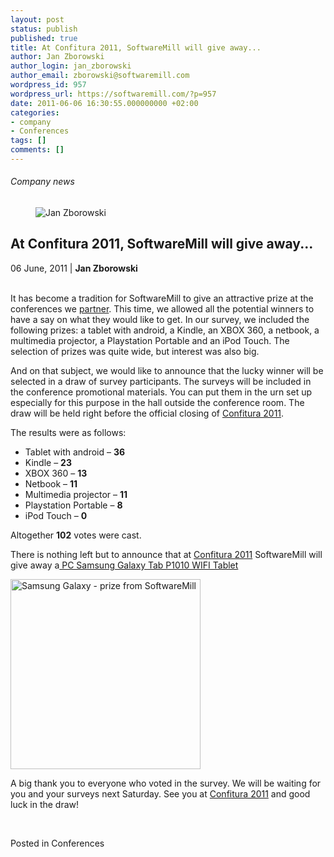 ```yaml
---
layout: post
status: publish
published: true
title: At Confitura 2011, SoftwareMill will give away...
author: Jan Zborowski
author_login: jan_zborowski
author_email: zborowski@softwaremill.com
wordpress_id: 957
wordpress_url: https://softwaremill.com/?p=957
date: 2011-06-06 16:30:55.000000000 +02:00
categories:
- company
- Conferences
tags: []
comments: []
---
```


<h6>Company news</h6>
<div class="post-header clearfix">
<figure><div class="image"><img src="https://softwaremill.com/wp-content/uploads/2013/04/zborowski.jpg" alt="Jan Zborowski"></div></figure><div class="title">
<h2 class="font-dark-blue font-normal">At Confitura 2011, SoftwareMill will give away...</h2>06 June, 2011 | <b>Jan Zborowski</b><br><br>
</div>
</div>
<div class="post-rows"><div class="text">
<p id="Postyarchiwalne-AtConfitura2011,SoftwareMillwillgiveaway...">It has become a tradition for SoftwareMill to give an attractive prize at the conferences we <a title="SoftwareMill a Confitury 2011 partner!" href="http://softwaremill.pl/blog/?p=490" rel="nofollow">partner</a>. This time, we allowed all the potential winners to have a say on what they would like to get. In our survey, we included the following prizes: a tablet with android, a Kindle, an XBOX 360, a netbook, a multimedia projector, a Playstation Portable and an iPod Touch. The selection of prizes was quite wide, but interest was also big.</p>
<p>And on that subject, we would like to announce that the lucky winner will be selected in a draw of survey participants. The surveys will be included in the conference promotional materials. You can put them in the urn set up especially for this purpose in the hall outside the conference room. The draw will be held right before the official closing of <a href="http://www.confitura.pl/" rel="nofollow">Confitura 2011</a>.</p>
<p>The results were as follows:</p>
<ul>
<li>Tablet with android – <strong>36</strong>
</li>
<li>Kindle – <strong>23</strong>
</li>
<li>XBOX 360 – <strong>13</strong>
</li>
<li>Netbook – <strong>11</strong>
</li>
<li>Multimedia projector – <strong>11</strong>
</li>
<li>Playstation Portable – <strong>8</strong>
</li>
<li>iPod Touch – <strong>0</strong>
</li>
</ul>
<p>Altogether <strong>102</strong> votes were cast.</p>
<p>There is nothing left but to announce that at <a href="http://www.confitura.pl/" rel="nofollow">Confitura 2011</a> SoftwareMill will give away a<a href="http://www.samsung.com/pl/consumer/mobile-phone/mobile-phones/smartphone/GT-P1010CWAXEO/index.idx?pagetype=prd_detail" rel="nofollow"> PC Samsung Galaxy Tab P1010 WIFI Tablet</a></p>
<p><img title="Samsung Galaxy - prize from SoftwareMill" alt="Samsung Galaxy - prize from SoftwareMill" src="https://kiwi.softwaremill.com/download/attachments/24412402/image2013-7-1%2012%3A53%3A51.png?version=1&amp;modificationDate=1372762393319&amp;api=v2" width="304" height="304" data-image-src="/download/attachments/24412402/image2013-7-1%2012%3A53%3A51.png?version=1&amp;modificationDate=1372762393319&amp;api=v2"></p>
<p>A big thank you to everyone who voted in the survey. We will be waiting for you and your surveys next Saturday. See you at <a href="http://www.confitura.pl/" rel="nofollow">Confitura 2011</a> and good luck in the draw!</p>
<p> </p>
</div></div>
<div class="post-footer">Posted in Conferences</div>
